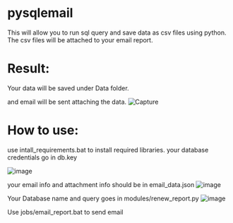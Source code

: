 # pysqlemail

This will allow you to run sql query and save data as csv files using python.
The csv files will be attached to your email report.

# Result:
Your data will be saved under Data folder.

and email will be sent attaching the data.
![Capture](https://user-images.githubusercontent.com/58375171/148623450-4ff05332-9661-475b-88ca-0ef62bb6f411.JPG)


# How to use:
use intall_requirements.bat to install required libraries.
your database credentials go in db.key

![image](https://user-images.githubusercontent.com/58375171/148623467-fdeef692-58d0-45fb-88d1-eaec17e77315.png)

your email info and attachment info should be in email_data.json
![image](https://user-images.githubusercontent.com/58375171/148623489-32887156-1a36-4e27-a704-1e6a07c7dd36.png)

Your Database name and query goes in modules/renew_report.py
![image](https://user-images.githubusercontent.com/58375171/148623535-6e719d39-db80-4fe0-a48b-ccf084c9132c.png)

Use jobs/email_report.bat to send email
